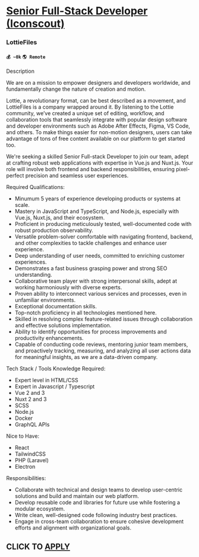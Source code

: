 # [Senior Full-Stack Developer (Iconscout)](https://www.remotewlb.com/apply/senior-full-stack-developer-iconscout)  
### LottieFiles  
#### `💰 ~0k` `🌎 Remote`  

Description

We are on a mission to empower designers and developers worldwide, and fundamentally change the nature of creation and motion.  
  

Lottie, a revolutionary format, can be best described as a movement, and LottieFiles is a company wrapped around it. By listening to the Lottie community, we’ve created a unique set of editing, workflow, and collaboration tools that seamlessly integrate with popular design software and developer environments such as Adobe After Effects, Figma, VS Code, and others. To make things easier for non-motion designers, users can take advantage of tons of free content available on our platform to get started too.  
  
We're seeking a skilled Senior Full-stack Developer to join our team, adept at crafting robust web applications with expertise in Vue.js and Nuxt.js. Your role will involve both frontend and backend responsibilities, ensuring pixel-perfect precision and seamless user experiences.  
  

Required Qualifications:

  * Minumum 5 years of experience developing products or systems at scale.
  * Mastery in JavaScript and TypeScript, and Node.js, especially with Vue.js, Nuxt.js, and their ecosystem.
  * Proficient in producing meticulously tested, well-documented code with robust production observability.
  * Versatile problem-solver comfortable with navigating frontend, backend, and other complexities to tackle challenges and enhance user experience.
  * Deep understanding of user needs, committed to enriching customer experiences.
  * Demonstrates a fast business grasping power and strong SEO understanding.
  * Collaborative team player with strong interpersonal skills, adept at working harmoniously with diverse experts.
  * Proven ability to interconnect various services and processes, even in unfamiliar environments.
  * Exceptional documentation skills.
  * Top-notch proficiency in all technologies mentioned here.
  * Skilled in resolving complex feature-related issues through collaboration and effective solutions implementation.
  * Ability to identify opportunities for process improvements and productivity enhancements.
  * Capable of conducting code reviews, mentoring junior team members, and proactively tracking, measuring, and analyzing all user actions data for meaningful insights, as we are a data-driven company.  
  

Tech Stack / Tools Knowledge Required:

  * Expert level in HTML/CSS
  * Expert in Javascript / Typescript
  * Vue 2 and 3
  * Nuxt 2 and 3
  * SCSS
  * Node.js
  * Docker
  * GraphQL APIs  
  

Nice to Have:

  * React
  * TailwindCSS
  * PHP (Laravel)
  * Electron  
  

Responsibilities:

  * Collaborate with technical and design teams to develop user-centric solutions and build and maintain our web platform.
  * Develop reusable code and libraries for future use while fostering a modular ecosystem.
  * Write clean, well-designed code following industry best practices.
  * Engage in cross-team collaboration to ensure cohesive development efforts and alignment with organizational goals.

  

  

  
## CLICK TO [APPLY](https://www.remotewlb.com/apply/senior-full-stack-developer-iconscout)


